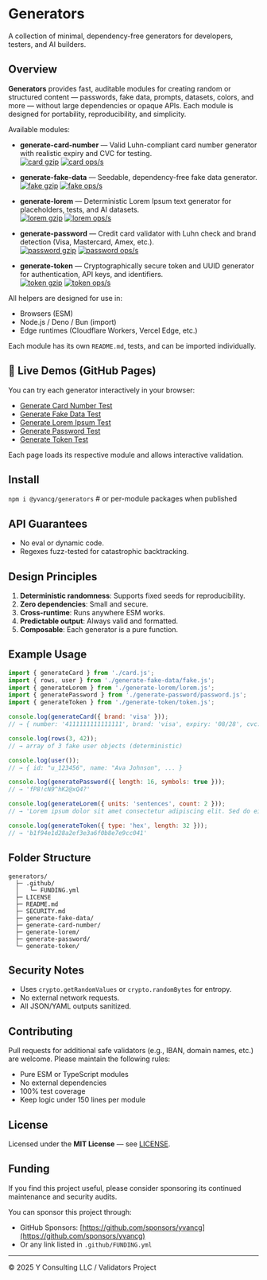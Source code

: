 # Generators

A collection of minimal, dependency-free generators for developers, testers, and AI builders.

## Overview

**Generators** provides fast, auditable modules for creating random or structured content — passwords, fake data, prompts, datasets, colors, and more — without large dependencies or opaque APIs. Each module is designed for portability, reproducibility, and simplicity.

Available modules:

- **generate-card-number** — Valid Luhn-compliant card number generator with realistic expiry and CVC for testing.  
  [![card gzip](https://img.shields.io/endpoint?url=https://raw.githubusercontent.com/yvancg/generators/main/metrics/card.js.json)](./metrics/card.js.json)
  [![card ops/s](https://img.shields.io/endpoint?url=https://raw.githubusercontent.com/yvancg/generators/main/bench/card.json)](./bench/card.json)

- **generate-fake-data** — Seedable, dependency-free fake data generator.  
  [![fake gzip](https://img.shields.io/endpoint?url=https://raw.githubusercontent.com/yvancg/generators/main/metrics/fake.js.json)](../metrics/fake.js.json)
  [![fake ops/s](https://img.shields.io/endpoint?url=https://raw.githubusercontent.com/yvancg/generators/main/bench/fake-data.json)](../bench/fake-data.json)

- **generate-lorem** — Deterministic Lorem Ipsum text generator for placeholders, tests, and AI datasets.  
[![lorem gzip](https://img.shields.io/endpoint?url=https://raw.githubusercontent.com/yvancg/generators/main/metrics/lorem.js.json)](../metrics/lorem.js.json)
[![lorem ops/s](https://img.shields.io/endpoint?url=https://raw.githubusercontent.com/yvancg/generators/main/bench/lorem.json)](../bench/lorem.json)

- **generate-password** — Credit card validator with Luhn check and brand detection (Visa, Mastercard, Amex, etc.).  
  [![password gzip](https://img.shields.io/endpoint?url=https://raw.githubusercontent.com/yvancg/validators/main/metrics/password.js.json)](./metrics/password.js.json)
  [![password ops/s](https://img.shields.io/endpoint?url=https://raw.githubusercontent.com/yvancg/validators/main/bench/password.json)](./bench/password.json)

- **generate-token** — Cryptographically secure token and UUID generator for authentication, API keys, and identifiers.  
  [![token gzip](https://img.shields.io/endpoint?url=https://raw.githubusercontent.com/yvancg/generators/main/metrics/token.js.json)](../metrics/token.js.json)
  [![token ops/s](https://img.shields.io/endpoint?url=https://raw.githubusercontent.com/yvancg/generators/main/bench/token.json)](../bench/token.json)

All helpers are designed for use in:
- Browsers (ESM)
- Node.js / Deno / Bun (import)
- Edge runtimes (Cloudflare Workers, Vercel Edge, etc.)

Each module has its own `README.md`, tests, and can be imported individually.

## 🔗 Live Demos (GitHub Pages)

You can try each generator interactively in your browser:

- [Generate Card Number Test](https://yvancg.github.io/generators/generate-card-number/card-test.html)
- [Generate Fake Data Test](https://yvancg.github.io/generators/generate-fake-data/fake-test.html)
- [Generate Lorem Ipsum Test](https://yvancg.github.io/generators/generate-lorem/lorem-test.html)
- [Generate Password Test](https://yvancg.github.io/generators/generate-password/password-test.html)
- [Generate Token Test](https://yvancg.github.io/generators/generate-token/token-test.html)

Each page loads its respective module and allows interactive validation.

## Install

`npm i @yvancg/generators`  # or per-module packages when published

## API Guarantees

- No eval or dynamic code.
- Regexes fuzz-tested for catastrophic backtracking.

## Design Principles

1. **Deterministic randomness**: Supports fixed seeds for reproducibility.
2. **Zero dependencies**: Small and secure.
3. **Cross-runtime**: Runs anywhere ESM works.
4. **Predictable output**: Always valid and formatted.
5. **Composable**: Each generator is a pure function.

## Example Usage

```js
import { generateCard } from './card.js';
import { rows, user } from './generate-fake-data/fake.js';
import { generateLorem } from './generate-lorem/lorem.js';
import { generatePassword } from './generate-password/password.js';
import { generateToken } from './generate-token/token.js';

console.log(generateCard({ brand: 'visa' }));
// → { number: '4111111111111111', brand: 'visa', expiry: '08/28', cvc: '123' }

console.log(rows(3, 42));
// → array of 3 fake user objects (deterministic)

console.log(user());
// → { id: "u_123456", name: "Ava Johnson", ... }

console.log(generatePassword({ length: 16, symbols: true }));
// → 'fP8!cN9^hK2@xQ4?'

console.log(generateLorem({ units: 'sentences', count: 2 }));
// → 'Lorem ipsum dolor sit amet consectetur adipiscing elit. Sed do eiusmod tempor incididunt ut labore et dolore magna aliqua.'

console.log(generateToken({ type: 'hex', length: 32 }));
// → 'b1f94e1d28a2ef3e3a6f0b8e7e9cc041'
```

## Folder Structure

```
generators/
  ├─ .github/
  │   └─ FUNDING.yml
  ├─ LICENSE
  ├─ README.md
  ├─ SECURITY.md
  ├─ generate-fake-data/
  ├─ generate-card-number/
  ├─ generate-lorem/
  ├─ generate-password/
  └─ generate-token/
```

## Security Notes

- Uses `crypto.getRandomValues` or `crypto.randomBytes` for entropy.
- No external network requests.
- All JSON/YAML outputs sanitized.

## Contributing

Pull requests for additional safe validators (e.g., IBAN, domain names, etc.) are welcome. Please maintain the following rules:

- Pure ESM or TypeScript modules
- No external dependencies
- 100% test coverage
- Keep logic under 150 lines per module

## License

Licensed under the **MIT License** — see [LICENSE](./LICENSE).

## Funding

If you find this project useful, please consider sponsoring its continued maintenance and security audits.

You can sponsor this project through:

- GitHub Sponsors: [https://github.com/sponsors/yvancg](https://github.com/sponsors/yvancg)
- Or any link listed in `.github/FUNDING.yml`

---

© 2025 Y Consulting LLC / Validators Project
